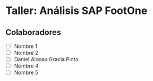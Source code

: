 # Taller: Análisis SAP FootOne

## Colaboradores
- [ ] Nombre 1
- [ ] Nombre 2
- [ ] Daniel Alonso Gracia Pinto
- [ ] Nombre 4
- [ ] Nombre 5
